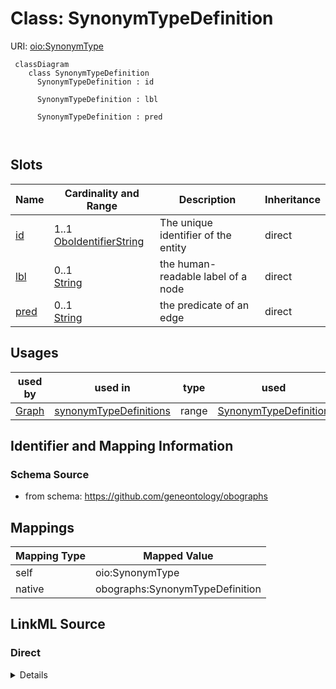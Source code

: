 

# Class: SynonymTypeDefinition



URI: [oio:SynonymType](http://www.geneontology.org/formats/oboInOwl#SynonymType)




```{mermaid}
 classDiagram
    class SynonymTypeDefinition
      SynonymTypeDefinition : id
        
      SynonymTypeDefinition : lbl
        
      SynonymTypeDefinition : pred
        
      
```




<!-- no inheritance hierarchy -->


## Slots

| Name | Cardinality and Range | Description | Inheritance |
| ---  | --- | --- | --- |
| [id](id.md) | 1..1 <br/> [OboIdentifierString](OboIdentifierString.md) | The unique identifier of the entity | direct |
| [lbl](lbl.md) | 0..1 <br/> [String](String.md) | the human-readable label of a node | direct |
| [pred](pred.md) | 0..1 <br/> [String](String.md) | the predicate of an edge | direct |





## Usages

| used by | used in | type | used |
| ---  | --- | --- | --- |
| [Graph](Graph.md) | [synonymTypeDefinitions](synonymTypeDefinitions.md) | range | [SynonymTypeDefinition](SynonymTypeDefinition.md) |






## Identifier and Mapping Information







### Schema Source


* from schema: https://github.com/geneontology/obographs





## Mappings

| Mapping Type | Mapped Value |
| ---  | ---  |
| self | oio:SynonymType |
| native | obographs:SynonymTypeDefinition |





## LinkML Source

<!-- TODO: investigate https://stackoverflow.com/questions/37606292/how-to-create-tabbed-code-blocks-in-mkdocs-or-sphinx -->

### Direct

<details>
```yaml
name: SynonymTypeDefinition
from_schema: https://github.com/geneontology/obographs
slots:
- id
- lbl
- pred
class_uri: oio:SynonymType

```
</details>

### Induced

<details>
```yaml
name: SynonymTypeDefinition
from_schema: https://github.com/geneontology/obographs
attributes:
  id:
    name: id
    description: The unique identifier of the entity
    from_schema: https://github.com/geneontology/obographs
    see_also:
    - https://owlcollab.github.io/oboformat/doc/obo-syntax.html#2.5
    rank: 1000
    identifier: true
    alias: id
    owner: SynonymTypeDefinition
    domain_of:
    - Graph
    - Node
    - SubsetDefinition
    - SynonymTypeDefinition
    range: OboIdentifierString
    required: true
  lbl:
    name: lbl
    description: the human-readable label of a node
    comments:
    - the name "lbl" exists for legacy purposes, this should be considered identical
      to label in rdfs
    from_schema: https://github.com/geneontology/obographs
    aliases:
    - label
    - name
    rank: 1000
    slot_uri: rdfs:label
    alias: lbl
    owner: SynonymTypeDefinition
    domain_of:
    - Graph
    - Node
    - SubsetDefinition
    - SynonymTypeDefinition
    range: string
  pred:
    name: pred
    description: the predicate of an edge
    from_schema: https://github.com/geneontology/obographs
    rank: 1000
    slot_uri: rdf:predicate
    alias: pred
    owner: SynonymTypeDefinition
    domain_of:
    - Edge
    - SynonymPropertyValue
    - PropertyValue
    - SynonymTypeDefinition
    range: string
class_uri: oio:SynonymType

```
</details>